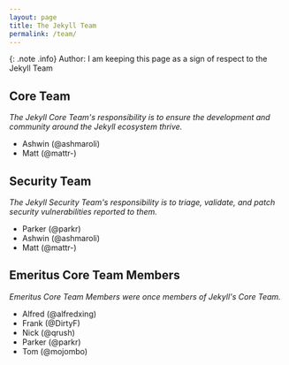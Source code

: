 ```yaml
---
layout: page
title: The Jekyll Team
permalink: /team/
---
```


{: .note .info}
Author: I am keeping this page as a sign of respect to the Jekyll Team

## Core Team

_The Jekyll Core Team's responsibility is to ensure the development and
community around the Jekyll ecosystem thrive._

* Ashwin (@ashmaroli)
* Matt (@mattr-)

## Security Team

_The Jekyll Security Team's responsibility is to triage, validate, and
patch security vulnerabilities reported to them._

* Parker (@parkr)
* Ashwin (@ashmaroli)
* Matt (@mattr-)

## Emeritus Core Team Members

_Emeritus Core Team Members were once members of Jekyll's Core Team._

* Alfred (@alfredxing)
* Frank (@DirtyF)
* Nick (@qrush)
* Parker (@parkr)
* Tom (@mojombo)
